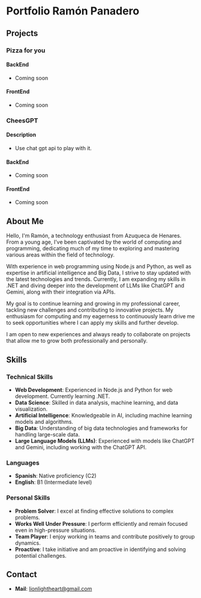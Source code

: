 # Portfolio Ramón Panadero

## Projects

### Pizza for you

#### BackEnd

- Coming soon

#### FrontEnd

- Coming soon

### CheesGPT

#### Description

- Use chat gpt api to play with it.

#### BackEnd

- Coming soon

#### FrontEnd

- Coming soon

## About Me

Hello, I'm Ramón, a technology enthusiast from Azuqueca de Henares. From a young age, I’ve been captivated by the world of computing and programming, dedicating much of my time to exploring and mastering various areas within the field of technology.

With experience in web programming using Node.js and Python, as well as expertise in artificial intelligence and Big Data, I strive to stay updated with the latest technologies and trends. Currently, I am expanding my skills in .NET and diving deeper into the development of LLMs like ChatGPT and Gemini, along with their integration via APIs.

My goal is to continue learning and growing in my professional career, tackling new challenges and contributing to innovative projects. My enthusiasm for computing and my eagerness to continuously learn drive me to seek opportunities where I can apply my skills and further develop.

I am open to new experiences and always ready to collaborate on projects that allow me to grow both professionally and personally.

## Skills

### Technical Skills

- **Web Development**: Experienced in Node.js and Python for web development. Currently learning .NET.
- **Data Science**: Skilled in data analysis, machine learning, and data visualization.
- **Artificial Intelligence**: Knowledgeable in AI, including machine learning models and algorithms.
- **Big Data**: Understanding of big data technologies and frameworks for handling large-scale data.
- **Large Language Models (LLMs)**: Experienced with models like ChatGPT and Gemini, including working with the ChatGPT API.

### Languages

- **Spanish**: Native proficiency (C2)
- **English**: B1 (Intermediate level)

### Personal Skills

- **Problem Solver**: I excel at finding effective solutions to complex problems.
- **Works Well Under Pressure**: I perform efficiently and remain focused even in high-pressure situations.
- **Team Player**: I enjoy working in teams and contribute positively to group dynamics.
- **Proactive**: I take initiative and am proactive in identifying and solving potential challenges.

## Contact

- **Mail**: <lionlightheart@gmail.com>
